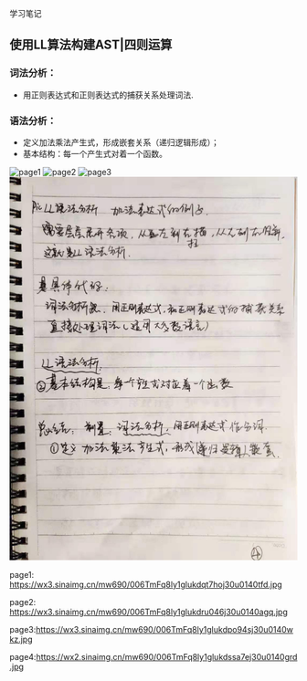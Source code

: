 学习笔记
## 使用LL算法构建AST|四则运算
### 词法分析：
* 用正则表达式和正则表达式的捕获关系处理词法.
### 语法分析：
* 定义加法乘法产生式，形成嵌套关系（递归逻辑形成）；
* 基本结构：每一个产生式对着一个函数。

![page1](https://wx3.sinaimg.cn/mw690/006TmFq8ly1glukdqt7hoj30u0140tfd.jpg)
![page2](https://wx3.sinaimg.cn/mw690/006TmFq8ly1glukdru046j30u0140agq.jpg)
![page3](https://wx3.sinaimg.cn/mw690/006TmFq8ly1glukdpo94sj30u0140wkz.jpg)
![page4](./images/week03-4.jpg)

page1: https://wx3.sinaimg.cn/mw690/006TmFq8ly1glukdqt7hoj30u0140tfd.jpg

page2: https://wx3.sinaimg.cn/mw690/006TmFq8ly1glukdru046j30u0140agq.jpg

page3:https://wx3.sinaimg.cn/mw690/006TmFq8ly1glukdpo94sj30u0140wkz.jpg

page4:https://wx2.sinaimg.cn/mw690/006TmFq8ly1glukdssa7ej30u0140grd.jpg
